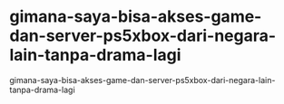 # gimana-saya-bisa-akses-game-dan-server-ps5xbox-dari-negara-lain-tanpa-drama-lagi
gimana-saya-bisa-akses-game-dan-server-ps5xbox-dari-negara-lain-tanpa-drama-lagi
